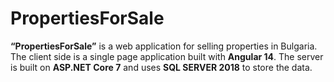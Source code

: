 # PropertiesForSale

<div data-target="readme-toc.content" class="Box-body px-5 pb-5">
<article class="markdown-body entry-content container-lg" itemprop="text">
<p dir="auto"><strong>“PropertiesForSale”</strong> is a web application for selling properties in Bulgaria. The client side is a single page application built with <strong>Angular 14</strong>. The server is built on <strong>ASP.NET Core 7</strong> and uses <strong>SQL SERVER 2018</strong> to store the data.</p>
</article>
</div>
